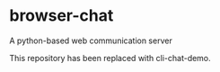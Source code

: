 # browser-chat
A python-based web communication server

This repository has been replaced with cli-chat-demo.
